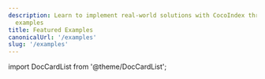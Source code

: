 ```yaml
---
description: Learn to implement real-world solutions with CocoIndex through practical
  examples
title: Featured Examples
canonicalUrl: '/examples'
slug: '/examples'
---
```


import DocCardList from '@theme/DocCardList';

<DocCardList />
